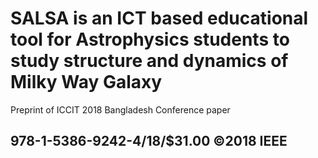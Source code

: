 # SALSA is an ICT based educational tool for Astrophysics students to study structure and dynamics of Milky Way Galaxy

Preprint of ICCIT 2018 Bangladesh Conference paper 
## 978-1-5386-9242-4/18/$31.00 &copy;2018 IEEE
